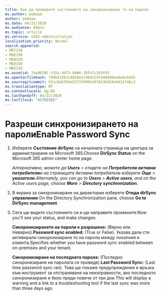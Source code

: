 ```yaml
---
title: Как да проверите състоянието на синхронизиране то на парола
ms.author: pebaum
author: pebaum
ms.date: 04/21/2020
ms.audience: Admin
ms.topic: article
ms.service: o365-administration
localization_priority: Normal
search.appverid:
- MET150
- MOE150
- MEW150
- MED150
- MBS150
ms.assetid: 7aa9628f-c551-4d73-b966-29f47c2b3f43
ms.openlocfilehash: 7ddb515b3c4820e2c904124fa96049eade4cbd2b
ms.sourcegitcommit: 631cbb5f03e5371f0995e976536d24e9d13746c3
ms.translationtype: MT
ms.contentlocale: bg-BG
ms.lasthandoff: 04/22/2020
ms.locfileid: "43765582"
---
```

# <a name="enable-password-sync"></a><span data-ttu-id="d4df0-102">Разреши синхронизирането на пароли</span><span class="sxs-lookup"><span data-stu-id="d4df0-102">Enable Password Sync</span></span>

1.  <span data-ttu-id="d4df0-103">Изберете **Състояние dirSync** на началната страница на центъра за администриране на Microsoft 365.</span><span class="sxs-lookup"><span data-stu-id="d4df0-103">Choose **DirSync Status** on the Microsoft 365 admin center home page.</span></span> 
    
     <span data-ttu-id="d4df0-104">*Алтернативно, можете да **Users** \> отидете на **Потребители активни потребители**и на страницата Активни потребители изберете **Още** \> **указатели.***</span><span class="sxs-lookup"><span data-stu-id="d4df0-104">*Alternately, you can go to **Users** \> **Active users**, and on the Active users page, choose **More** \> **Directory synchronization.***</span></span> 
    
2. <span data-ttu-id="d4df0-105">В екрана за синхронизиране на директории изберете **Отиди dirSync управление**.</span><span class="sxs-lookup"><span data-stu-id="d4df0-105">On the Directory Synchronization pane, choose **Go to DirSync management**.</span></span> 
    
3. <span data-ttu-id="d4df0-106">Сега ще видите състоянието си и ще направите промените:</span><span class="sxs-lookup"><span data-stu-id="d4df0-106">Now you'll see your status, and make changes:</span></span>
    
    <span data-ttu-id="d4df0-107">**Синхронизирането на пароли е разрешено:** (Вярно или Невярно).</span><span class="sxs-lookup"><span data-stu-id="d4df0-107">**Password sync enabled:** (True or False).</span></span> <span data-ttu-id="d4df0-108">Указва дали сте активирали синхронизиране то на парола между локалния и клиента.</span><span class="sxs-lookup"><span data-stu-id="d4df0-108">Specifies whether you have password sync enabled between on-premises and your tenant.</span></span> 
    
    <span data-ttu-id="d4df0-109">**Синхронизиране на последната парола:** (Последно синхронизиране на паролата се проведе).</span><span class="sxs-lookup"><span data-stu-id="d4df0-109">**Last Password Sync:** (Last time password sync ran).</span></span> <span data-ttu-id="d4df0-110">Това ще покаже предупреждение и връзка към инструмент за отстраняване на неизправности, ако последното синхронизиране е било преди повече от три дни.</span><span class="sxs-lookup"><span data-stu-id="d4df0-110">This will display a warning and a link to a troubleshooting tool if the last sync was more than three days ago.</span></span> 
    

